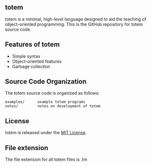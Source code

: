 ## totem
totem is a minimal, high-level language designed to aid the teaching of object-oriented programming. This is the GitHub repository for totem source code.

## Features of totem
*  Simple syntax
*  Object-oriented features
*  Garbage collection

## Source Code Organization
The totem source code is organized as follows:

    examples/      example totem programs
    notes/         notes on development of totem
    

## License
totem is released under the [MIT License](MITL).

## File extension
The file extension for all totem files is .tm


